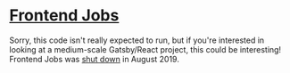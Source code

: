 # [Frontend Jobs](https://frontendjobs.tech)

Sorry, this code isn't really expected to run, but if you're interested in looking at a medium-scale Gatsby/React project, this could be interesting! Frontend Jobs was [shut down](https://twitter.com/signalnerve/status/1157336318206070785) in August 2019.
